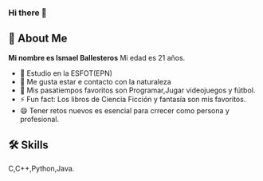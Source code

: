 ### Hi there 👋

## 🚀 About Me
**Mi nombre es Ismael Ballesteros**
   Mi edad es 21 años.
- 🔭 Estudio en la ESFOT(EPN)
- 🌱 Me gusta estar e contacto con la naturaleza  
- 👯 Mis pasatiempos favoritos son Programar,Jugar videojuegos y fútbol.
- ⚡ Fun fact: Los libros de Ciencia Ficción y fantasía son mis favoritos.
- 😄 Tener retos nuevos es esencial para crrecer como persona y profesional.


## 🛠 Skills
C,C++,Python,Java.


